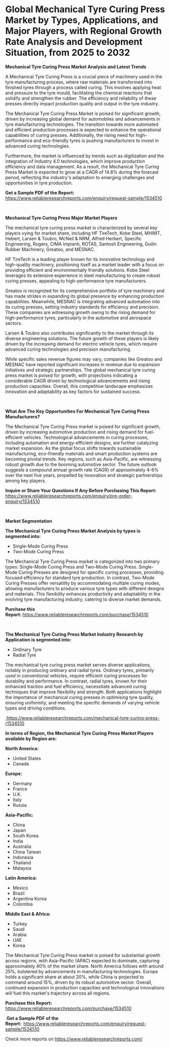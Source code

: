 <p><h1>Global Mechanical Tyre Curing Press Market by Types, Applications, and Major Players, with Regional Growth Rate Analysis and Development Situation, from 2025 to 2032</h1></p><p><strong>Mechanical Tyre Curing Press Market Analysis and Latest Trends</strong></p>
<p><p>A Mechanical Tyre Curing Press is a crucial piece of machinery used in the tyre manufacturing process, where raw materials are transformed into finished tyres through a process called curing. This involves applying heat and pressure to the tyre mould, facilitating the chemical reactions that solidify and strengthen the rubber. The efficiency and reliability of these presses directly impact production quality and output in the tyre industry.</p><p>The Mechanical Tyre Curing Press Market is poised for significant growth, driven by increasing global demand for automobiles and advancements in tyre manufacturing technologies. The transition towards more automated and efficient production processes is expected to enhance the operational capabilities of curing presses. Additionally, the rising need for high-performance and eco-friendly tyres is pushing manufacturers to invest in advanced curing technologies.</p><p>Furthermore, the market is influenced by trends such as digitization and the integration of Industry 4.0 technologies, which improve production efficiency and data management. As a result, the Mechanical Tyre Curing Press Market is expected to grow at a CAGR of 14.8% during the forecast period, reflecting the industry's adaptation to emerging challenges and opportunities in tyre production.</p></p>
<p><strong>Get a Sample PDF of the Report:&nbsp;</strong> <a href="https://www.reliableresearchreports.com/enquiry/request-sample/1534510?utm_campaign=2275&utm_medium=2&utm_source=Github&utm_content=ia&utm_term=08042025&utm_id=mechanical-tyre-curing-press">https://www.reliableresearchreports.com/enquiry/request-sample/1534510</a></p>
<p>&nbsp;</p>
<p><strong>Mechanical Tyre Curing Press Major Market Players</strong></p>
<p><p>The mechanical tyre curing press market is characterized by several key players vying for market share, including HF TireTech, Kobe Steel, MHIMT, Hebert, Larsen & Toubro, McNeil & NRM, Alfred Herbert, Specific Engineering, Rogers, CIMA Impianti, ROTAS, Santosh Engineering, Guilin Rubber Machinery, Greatoo, and MESNAC. </p><p>HF TireTech is a leading player known for its innovative technology and high-quality machinery, positioning itself as a market leader with a focus on providing efficient and environmentally friendly solutions. Kobe Steel leverages its extensive experience in steel manufacturing to create robust curing presses, appealing to high-performance tyre manufacturers.</p><p>Greatoo is recognized for its comprehensive portfolio of tyre machinery and has made strides in expanding its global presence by enhancing production capabilities. Meanwhile, MESNAC is integrating advanced automation into its curing presses, setting industry standards for efficiency and precision. These companies are witnessing growth owing to the rising demand for high-performance tyres, particularly in the automotive and aerospace sectors.</p><p>Larsen & Toubro also contributes significantly to the market through its diverse engineering solutions. The future growth of these players is likely driven by the increasing demand for electric vehicle tyres, which require advanced curing technologies and precision manufacturing.</p><p>While specific sales revenue figures may vary, companies like Greatoo and MESNAC have reported significant increases in revenue due to expansion initiatives and strategic partnerships. The global mechanical tyre curing press market is poised for growth, with projections indicating a considerable CAGR driven by technological advancements and rising production capacities. Overall, this competitive landscape emphasizes innovation and adaptability as key factors for sustained success.</p></p>
<p>&nbsp;</p>
<p><strong>What Are The Key Opportunities For Mechanical Tyre Curing Press Manufacturers?</strong></p>
<p><p>The Mechanical Tyre Curing Press market is poised for significant growth, driven by increasing automotive production and rising demand for fuel-efficient vehicles. Technological advancements in curing processes, including automation and energy-efficient designs, are further catalyzing market expansion. As the global focus shifts towards sustainable manufacturing, eco-friendly materials and smart production systems are becoming pivotal trends. Key regions, such as Asia-Pacific, are witnessing robust growth due to the booming automotive sector. The future outlook suggests a compound annual growth rate (CAGR) of approximately 4-6% over the next five years, propelled by innovation and strategic partnerships among key players.</p></p>
<p><strong>Inquire or Share Your Questions If Any Before Purchasing This Report:</strong> <a href="https://www.reliableresearchreports.com/enquiry/pre-order-enquiry/1534510?utm_campaign=2275&utm_medium=2&utm_source=Github&utm_content=ia&utm_term=08042025&utm_id=mechanical-tyre-curing-press">https://www.reliableresearchreports.com/enquiry/pre-order-enquiry/1534510</a></p>
<p>&nbsp;</p>
<p><strong>Market Segmentation</strong></p>
<p><strong>The Mechanical Tyre Curing Press Market Analysis by types is segmented into:</strong></p>
<p><ul><li>Single-Mode Curing Press</li><li>Two-Mode Curing Press</li></ul></p>
<p><p>The Mechanical Tyre Curing Press market is categorized into two primary types: Single-Mode Curing Press and Two-Mode Curing Press. Single-Mode Curing Presses are designed for specific curing processes, providing focused efficiency for standard tyre production. In contrast, Two-Mode Curing Presses offer versatility by accommodating multiple curing modes, allowing manufacturers to produce various tyre types with different designs and materials. This flexibility enhances productivity and adaptability in the evolving tyre manufacturing industry, catering to diverse market demands.</p></p>
<p><strong>Purchase this Report:&nbsp;</strong><a href="https://www.reliableresearchreports.com/purchase/1534510?utm_campaign=2275&utm_medium=2&utm_source=Github&utm_content=ia&utm_term=08042025&utm_id=mechanical-tyre-curing-press">https://www.reliableresearchreports.com/purchase/1534510</a></p>
<p>&nbsp;</p>
<p><strong>The Mechanical Tyre Curing Press Market Industry Research by Application is segmented into:</strong></p>
<p><ul><li>Ordinary Tyre</li><li>Radial Tyre</li></ul></p>
<p><p>The mechanical tyre curing press market serves diverse applications, notably in producing ordinary and radial tyres. Ordinary tyres, primarily used in conventional vehicles, require efficient curing processes for durability and performance. In contrast, radial tyres, known for their enhanced traction and fuel efficiency, necessitate advanced curing techniques that improve flexibility and strength. Both applications highlight the importance of mechanical curing presses in optimising tyre quality, ensuring uniformity, and meeting the specific demands of varying vehicle types and driving conditions.</p></p>
<p><a href="https://www.reliableresearchreports.com/mechanical-tyre-curing-press-r1534510?utm_campaign=2275&utm_medium=2&utm_source=Github&utm_content=ia&utm_term=08042025&utm_id=mechanical-tyre-curing-press">&nbsp;https://www.reliableresearchreports.com/mechanical-tyre-curing-press-r1534510</a></p>
<p><strong>In terms of Region, the Mechanical Tyre Curing Press Market Players available by Region are:</strong></p>
<p>
    <p> <strong> North America: </strong>
        <ul>
            <li>United States</li>
            <li>Canada</li>
        </ul>
        </p> 
    <p> <strong> Europe: </strong>
        <ul>
            <li>Germany</li>
            <li>France</li>
            <li>U.K.</li>
            <li>Italy</li>
            <li>Russia</li>
        </ul>
        </p> 
    <p> <strong> Asia-Pacific: </strong>
        <ul>
            <li>China</li>
            <li>Japan</li>
            <li>South Korea</li>
            <li>India</li>
            <li>Australia</li>
            <li>China Taiwan</li>
            <li>Indonesia</li>
            <li>Thailand</li>
            <li>Malaysia</li>
        </ul>
        </p> 
    <p> <strong> Latin America: </strong>
        <ul>
            <li>Mexico</li>
            <li>Brazil</li>
            <li>Argentina Korea</li>
            <li>Colombia</li>
        </ul>
        </p> 
    <p> <strong> Middle East & Africa: </strong>
        <ul>
            <li>Turkey</li>
            <li>Saudi</li>
            <li>Arabia</li>
            <li>UAE</li>
            <li>Korea</li>
        </ul>
    </p>
    </p>
<p><p>The Mechanical Tyre Curing Press market is poised for substantial growth across regions, with Asia-Pacific (APAC) expected to dominate, capturing approximately 40% of the market share. North America follows with around 25%, bolstered by advancements in manufacturing technologies. Europe holds a significant share at about 20%, while China is projected to command around 15%, driven by its robust automotive sector. Overall, continued expansion in production capacities and technological innovations will fuel this market's trajectory across all regions.</p></p>
<p><strong>Purchase this Report: </strong><a href="https://www.reliableresearchreports.com/purchase/1534510?utm_campaign=2275&utm_medium=2&utm_source=Github&utm_content=ia&utm_term=08042025&utm_id=mechanical-tyre-curing-press">https://www.reliableresearchreports.com/purchase/1534510</a></p>
<p>&nbsp;<strong>Get a Sample PDF of the Report:&nbsp;&nbsp;</strong><a href="https://www.reliableresearchreports.com/enquiry/request-sample/1534510?utm_campaign=2275&utm_medium=2&utm_source=Github&utm_content=ia&utm_term=08042025&utm_id=mechanical-tyre-curing-press">https://www.reliableresearchreports.com/enquiry/request-sample/1534510</a></p>
<p><strong></strong></p>
<p>Check more reports on <a href="https://www.reliableresearchreports.com/?utm_campaign=2275&utm_medium=2&utm_source=Github&utm_content=ia&utm_term=08042025&utm_id=mechanical-tyre-curing-press">https://www.reliableresearchreports.com/</a></p>